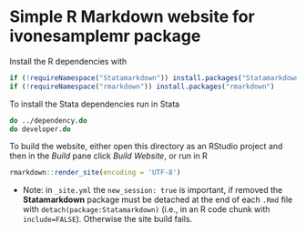 # Simple R Markdown website for ivonesamplemr package

Install the R dependencies with

```r
if (!requireNamespace("Statamarkdown")) install.packages("Statamarkdown")
if (!requireNamespace("rmarkdown")) install.packages("rmarkdown")
```

To install the Stata dependencies run in Stata
```stata
do ../dependency.do
do developer.do
```

To build the website, either open this directory as an RStudio project and then in the *Build* pane click *Build Website*, or run in R
```r
rmarkdown::render_site(encoding = 'UTF-8')
```

* Note: in `_site.yml` the `new_session: true` is important, if removed the **Statamarkdown** package must be detached at the end of each `.Rmd` file with `detach(package:Statamarkdown)` (i.e., in an R code chunk with `include=FALSE`). Otherwise the site build fails.

